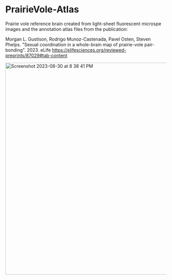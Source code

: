 # PrairieVole-Atlas

Prairie vole reference brain created from light-sheet fluorescent microspe images and the annotation atlas files from the publication:

Morgan L. Gustison, Rodrigo Munoz-Castenada, Pavel Osten, Steven Phelps. "Sexual coordination in a whole-brain map of prairie-vole pair-bonding". 2023. eLife
https://elifesciences.org/reviewed-preprints/87029#tab-content


<img width="660" alt="Screenshot 2023-08-30 at 8 38 41 PM" src="https://github.com/rodrigomc84/PrairieVole-Atlas/assets/18578474/77834c73-6f14-4947-8969-acbe1e4bd316">
